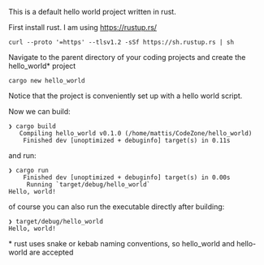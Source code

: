 This is a default hello world project written in rust.

First install rust. I am using https://rustup.rs/
```
curl --proto '=https' --tlsv1.2 -sSf https://sh.rustup.rs | sh
```
Navigate to the parent directory of your coding projects and create the hello_world* project
```
cargo new hello_world
```
Notice that the project is conveniently set up with a hello world script.

Now we can build:
```
❯ cargo build
   Compiling hello_world v0.1.0 (/home/mattis/CodeZone/hello_world)
    Finished dev [unoptimized + debuginfo] target(s) in 0.11s
```
and run:
```
❯ cargo run
    Finished dev [unoptimized + debuginfo] target(s) in 0.00s
     Running `target/debug/hello_world`
Hello, world!
```

of course you can also run the executable directly after building:
```
❯ target/debug/hello_world
Hello, world!

```



\* rust uses snake or kebab naming conventions, so hello_world and hello-world are accepted
